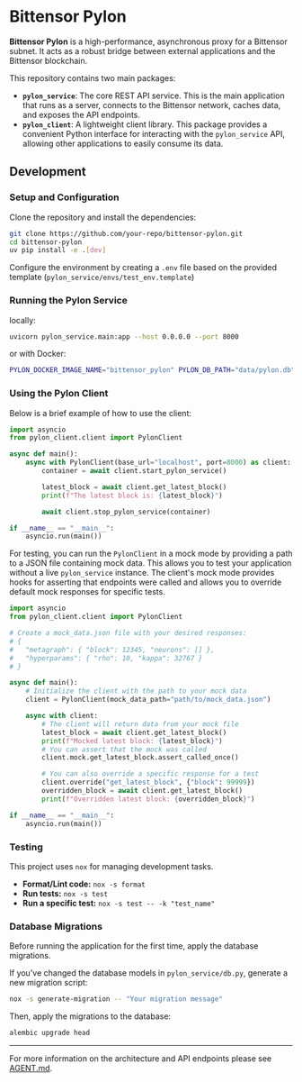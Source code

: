 # Bittensor Pylon

**Bittensor Pylon** is a high-performance, asynchronous proxy for a Bittensor subnet. It acts as a robust bridge between external applications and the Bittensor blockchain.

This repository contains two main packages:

-   **`pylon_service`**: The core REST API service. This is the main application that runs as a server, connects to the Bittensor network, caches data, and exposes the API endpoints.
-   **`pylon_client`**: A lightweight client library. This package provides a convenient Python interface for interacting with the `pylon_service` API, allowing other applications to easily consume its data.



## Development

### Setup and Configuration

Clone the repository and install the dependencies:
```bash
git clone https://github.com/your-repo/bittensor-pylon.git
cd bittensor-pylon
uv pip install -e .[dev]
```

Configure the environment by creating a `.env` file based on the provided template (`pylon_service/envs/test_env.template`)


### Running the Pylon Service

locally:
```bash
uvicorn pylon_service.main:app --host 0.0.0.0 --port 8000
```

or with Docker:
```bash
PYLON_DOCKER_IMAGE_NAME="bittensor_pylon" PYLON_DB_PATH="data/pylon.db" ./docker-run.sh
```

### Using the Pylon Client


Below is a brief example of how to use the client:

```python
import asyncio
from pylon_client.client import PylonClient

async def main():
    async with PylonClient(base_url="localhost", port=8000) as client:
        container = await client.start_pylon_service()

        latest_block = await client.get_latest_block()
        print(f"The latest block is: {latest_block}")

        await client.stop_pylon_service(container)

if __name__ == "__main__":
    asyncio.run(main())
```

For testing, you can run the `PylonClient` in a mock mode by providing a path to a JSON file containing mock data. This allows you to test your application without a live `pylon_service` instance.
The client's mock mode provides hooks for asserting that endpoints were called and allows you to override default mock responses for specific tests.

```python
import asyncio
from pylon_client.client import PylonClient

# Create a mock_data.json file with your desired responses:
# {
#   "metagraph": { "block": 12345, "neurons": [] },
#   "hyperparams": { "rho": 10, "kappa": 32767 }
# }

async def main():
    # Initialize the client with the path to your mock data
    client = PylonClient(mock_data_path="path/to/mock_data.json")

    async with client:
        # The client will return data from your mock file
        latest_block = await client.get_latest_block()
        print(f"Mocked latest block: {latest_block}")
        # You can assert that the mock was called
        client.mock.get_latest_block.assert_called_once()

        # You can also override a specific response for a test
        client.override("get_latest_block", {"block": 99999})
        overridden_block = await client.get_latest_block()
        print(f"Overridden latest block: {overridden_block}")

if __name__ == "__main__":
    asyncio.run(main())
```

### Testing

This project uses `nox` for managing development tasks.
*   **Format/Lint code:** `nox -s format`
*   **Run tests:** `nox -s test`
*   **Run a specific test:** `nox -s test -- -k "test_name"`


### Database Migrations

Before running the application for the first time, apply the database migrations.

If you've changed the database models in `pylon_service/db.py`, generate a new migration script:
```bash
nox -s generate-migration -- "Your migration message"
```

Then, apply the migrations to the database:
```bash
alembic upgrade head
```


---

For more information on the architecture and API endpoints please see [AGENT.md](AGENT.md).

